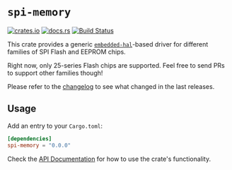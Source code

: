 # `spi-memory`

[![crates.io](https://img.shields.io/crates/v/spi-memory.svg)](https://crates.io/crates/spi-memory)
[![docs.rs](https://docs.rs/spi-memory/badge.svg)](https://docs.rs/spi-memory/)
[![Build Status](https://travis-ci.org/jonas-schievink/spi-memory.svg?branch=master)](https://travis-ci.org/jonas-schievink/spi-memory)

This crate provides a generic [`embedded-hal`]-based driver for different
families of SPI Flash and EEPROM chips.

Right now, only 25-series Flash chips are supported. Feel free to send PRs to
support other families though!

Please refer to the [changelog](CHANGELOG.md) to see what changed in the last
releases.

[`embedded-hal`]: https://github.com/rust-embedded/embedded-hal

## Usage

Add an entry to your `Cargo.toml`:

```toml
[dependencies]
spi-memory = "0.0.0"
```

Check the [API Documentation](https://docs.rs/spi-memory/) for how to use the
crate's functionality.
